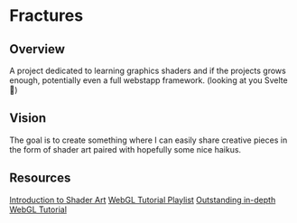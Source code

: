 # Fractures

## Overview
A project dedicated to learning graphics shaders and if the projects grows enough, potentially even a full webstapp framework. (looking at you Svelte 👀)

## Vision
The goal is to create something where I can easily share creative pieces in the form of shader art paired with hopefully some nice haikus.

## Resources
[Introduction to Shader Art](https://www.youtube.com/watch?v=f4s1h2YETNY&t=197s)
[WebGL Tutorial Playlist](https://www.youtube.com/watch?v=kB0ZVUrI4Aw&list=PLjcVFFANLS5zH_PeKC6I8p0Pt1hzph_rt&index=1)
[Outstanding in-depth WebGL Tutorial](https://webglfundamentals.org/webgl/lessons/webgl-fundamentals.html#toc)
